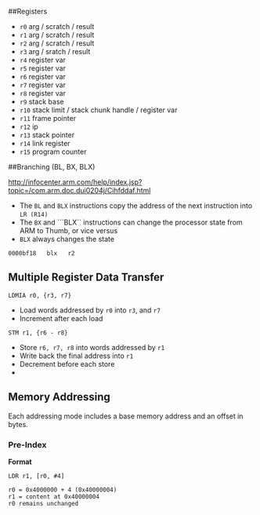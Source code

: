##Registers

- ```r0```  arg / scratch / result
- ```r1```  arg / scratch / result
- ```r2```  arg / scratch / result
- ```r3```  arg / sratch  / result
- ```r4```  register var
- ```r5```  register var
- ```r6```  register var
- ```r7```  register var
- ```r8```  register var
- ```r9```  stack base
- ```r10``` stack limit / stack chunk handle / register var
- ```r11``` frame pointer
- ```r12``` ip
- ```r13``` stack pointer
- ```r14``` link register
- ```r15``` program counter

##Branching (BL, BX, BLX) 

http://infocenter.arm.com/help/index.jsp?topic=/com.arm.doc.dui0204j/Cihfddaf.html

- The ```BL``` and ```BLX``` instructions copy the address of the next instruction into ```LR (R14)```
- The ```BX``` and ```BLX`` instructions can change the processor state from ARM to Thumb, or vice versus
- ```BLX``` always changes the state

```0000bf18   blx   r2```

## Multiple Register Data Transfer

```LDMIA r0, {r3, r7}```

- Load words addressed by ```r0``` into ```r3```, and ```r7```
- Increment after each load

```STM r1, {r6 - r8}```

- Store ``r6, r7, r8`` into words addressed by ```r1```
- Write back the final address into ```r1```
- Decrement before each store
- 
## Memory Addressing

Each addressing mode includes a base memory address and an offset in bytes.

### Pre-Index

**Format**

```
LDR r1, [r0, #4]

r0 = 0x4000000 + 4 (0x40000004)
r1 = content at 0x40000004
r0 remains unchanged

```

